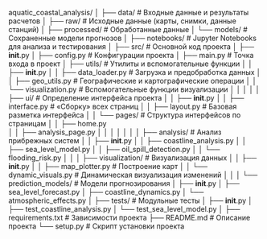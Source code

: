 aquatic_coastal_analysis/
│
├── data/                     # Входные данные и результаты расчетов
│   ├── raw/                  # Исходные данные (карты, снимки, данные станций)
│   ├── processed/            # Обработанные данные
│   └── models/               # Сохраненные модели прогнозов
│
├── notebooks/                # Jupyter Notebooks для анализа и тестирования
│
├── src/                      # Основной код проекта
│   ├── __init__.py
│   ├── config.py             # Конфигурации проекта
│   ├── main.py               # Точка входа в проект
│   ├── utils/                # Утилиты и вспомогательные функции
│   │   ├── __init__.py
│   │   ├── data_loader.py    # Загрузка и предобработка данных
│   │   ├── geo_utils.py      # Географические и картографические операции
│   │   └── visualization.py  # Вспомогательные функции визуализации
│   │
│   │
│   ├── ui/                   # Определение интерфейса проекта
│   │   ├── __init__.py
│   │   ├── interface.py      # «Сборку» всех страниц
│   │   ├── layout.py         # Базовая разметка интерфейса
│   │   └── pages/            # Структура интерфейсов по страницам
│   │      ├── home.py          
│   │      ├── analysis_page.py 
│   │
│   │
│   │
│   ├── analysis/     # Анализ прибрежных систем
│   │   ├── __init__.py
│   │   ├── coastline_analysis.py
│   │   ├── sea_level_model.py
│   │   ├── oil_spill_detection.py
│   │   └── flooding_risk.py
│   │
│   ├── visualization/        # Визуализация данных
│   │   ├── __init__.py
│   │   ├── map_plotter.py    # Построение карт
│   │   └── dynamic_visuals.py # Динамическая визуализация изменений
│   │
│   └── prediction_models/    # Модели прогнозирования
│       ├── __init__.py
│       ├── sea_level_forecast.py
│       ├── coastline_dynamics.py
│       └── atmospheric_effects.py
│
├── tests/                    # Модульные тесты
│   ├── __init__.py
│   ├── test_coastline_analysis.py
│   └── test_sea_level_model.py
│
├── requirements.txt          # Зависимости проекта
├── README.md                 # Описание проекта
└── setup.py                  # Скрипт установки проекта
